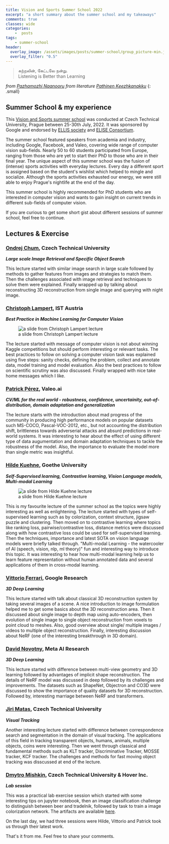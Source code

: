 ```yaml
---
title: Vision and Sports Summer School 2022
excerpt: "a short summary about the summer school and my takeaways"
comments: true
classes: wide
categories:
    -  posts
tags:
    - summer-school    
header:
  overlay_image: /assets/images/posts/summer-school/group_picture-min.jpg
  overlay_filter: "0.5"  
---
```


> கற்றலின், கேட்டலே நன்று.<br>
> Listening is Better than Learning <br>

<cite> from [Pazhamozhi Naanooru](https://en.wikipedia.org/wiki/Pa%E1%B8%BBamo%E1%B8%BBi_N%C4%81%E1%B9%89%C5%AB%E1%B9%9Fu) from literature [Pathinen Keezhkanakku](https://en.wikipedia.org/wiki/Eighteen_Lesser_Texts)</cite>
 {: .small}


## Summer School & my experience

This [Vision and Sports summer school](http://cmp.felk.cvut.cz/summerschool2022/index.html) was conducted at Czech Technical University, Prague between 25-30th July, 2022. It was  sponsored by Google and endorsed by [ELLIS society](https://ellis.eu/events/vision-and-sports-summer-school-2022-in-prague) and [ELISE Consortium](https://www.elise-ai.eu/).

The summer school featured speakers from academia and industry, including Google, Facebook, and Valeo, covering wide range of computer vision sub-fields. Nearly 50 to 60 students participated from Europe, ranging from those who are yet to start their PhD to those who are in their final year. The unique aspect of this summer school was the fusion of (intense) sports activities with everyday lectures. Every day a different sport is assigned based on the student's wishlist which helped to mingle and socialize.  Although the sports activities exhausted our energy, we were still able to enjoy Prague's nightlife at the end of the day.

This summer school is highly recommended for PhD students who are interested in computer vision and wants to gain insight on current trends in different sub-fields of computer vision.
 
If you are curious to get some short gist about different sessions of summer school, feel free to continue. 

## Lectures & Exercise
### [Ondrej Chum](http://cmp.felk.cvut.cz/~chum/), Czech Technical University
***Large scale Image Retrieval and Specific Object Search***

This lecture started with similar image search in large scale followed by methods to gather features from images and strategies to match them. Then the challenges associated with image retrieval and techniques to solve them were explained. Finally wrapped up by talking about reconstructing 3D reconstruction from single image and querying with night image.

###  [Christoph Lampert](http://pub.ist.ac.at/~chl/), IST Austria
***Best Practice in Machine Learning for Computer Vision*** 
<figure class="align-right" style="width: 400px">
  <img src="{{ site.url }}{{ site.baseurl }}/assets/images/posts/summer-school/chris-takeaway.JPG" alt="a slide from Christoph Lampert lecture">
  <figcaption>a slide from Christoph Lampert lecture</figcaption>
</figure> 
The lecture started with message of computer vision is not about winning Kaggle competitions but should perform interesting or relevant tasks. The best practices to follow on   solving a computer vision task was explained using five steps: sanity checks, defining the problem, collect and annotate data, model training and model evaluation. Also the best practices to follow on scientific scrutiny was also discussed. Finally wrapped with nice take home messages which I like.



###  [Patrick Pérez](https://ptrckprz.github.io/), Valeo.ai
***CV/ML for the real world - robustness, confidence, uncertainity, out-of-distribution, domain adaptation and generalization*** 

The lecture starts with the introduction about mad progress of the community in producing high performance models on popular datasets such MS-COCO, Pascal-VOC-2012, etc., but not accounting the distribution shift, brittleness towards adverserial attacks and absurd predictions in real-world systems. It was interesting to hear about the effect of using different type of data augumentation and domain adaptation techniques to tackle the robustness of the model. Also, the importance to evaluate the model more than single metric was insightful. 

###  [Hilde Kuehne](https://hildekuehne.github.io/), Goethe University
***Self-Supervised learning, Contrastive learning, Vision Language models, Multi-modal Learning***

<figure class="align-right" style="width: 400px">
  <img src="{{ site.url }}{{ site.baseurl }}/assets/images/posts/summer-school/multimodallearning.JPG" alt="a slide from Hilde Kuehne lecture">
  <figcaption>a slide from Hilde Kuehne lecture</figcaption>
</figure> 
This is my favourite lecture of the summer school as the topics were highly interesting as well as enlightening. The lecture started with types of self-supervised learning such as by colorization, context structure, jigsaw puzzle and clustering. Then moved on to contrastive learning where topics like ranking loss, pairwise/contrastive loss, distance metrics were discussed along with how contrastive loss could be used for self-supervised learning. Then the techniques, importance and latest SOTA on vision language models were briefly talked through. "Multi-modal Learning - the watercooler of AI (speech, vision, nlp, ml theory)" fun and interesting way to introduce this topic. It was interesting to hear how multi-modal learning help us to learn feature representation without human annotated data and several applications of them in cross-modal learning. 

### [Vittorio Ferrari](https://research.google/people/105461/), Google Research
***3D Deep Learning***

This lecture started with talk about classical 3D reconstruction system by taking several images of a scene. A nice introduction to image formulation helped me to get some basics about the 3D reconstruction area. Then it discussed about single image to depth map using auto-encoders, then evolution of single image to single object reconstruction from voxels to point cloud to meshes. Also, good overview about single/ multiple images / videos to multiple object reconstruction. Finally, interesting discussion about NeRF (one of the interesting breakthrough in 3D domain).

###  [David Novotny](https://d-novotny.github.io/), Meta AI Research
***3D Deep Learning***

This lecture started with difference between multi-view geometry and 3D learning followed by advantages of implicit shape reconstruction. The details of NeRF model was discussed in deep followed by its challenges and improvements. The datasets such as ShapeNet, Objectron and CO3D were discussed to show the importance of quality datasets for 3D reconstruction. Followed by, interesting marriage between NeRF and transformers.

###  [Jiri Matas](http://cmp.felk.cvut.cz/~matas/), Czech Technical University
***Visual Tracking***

Another interesting lecture started with difference between correspondence search and segmentation in the domain of visual tracking. The applications of this field in tracking transparent objects, humans, animals, multiple objects, coins were interesting.  Then we went through classical and fundamental methods such as KLT tracker, Discriminative Tracker, MOSSE tracker, KCF tracker. The challenges and methods for fast moving object tracking was disscussed at end of the lecture.

### [Dmytro Mishkin](http://cmp.felk.cvut.cz/~mishkdmy/), Czech Technical University & Hover Inc.
***Lab session***

This was a practical lab exercise session which started with some interesting tips on jupyter notebook, then an image classification challenge to distinguish between beer and tradelnik, followed by task to train a image colorization network. The artifacts are available [here](https://github.com/ducha-aiki/vs3-cnn-labs).

On the last day, we had three sessions were Hilde, Vittorio and Patrick took us through their latest work.

That's it from me. Feel free to share your comments. 